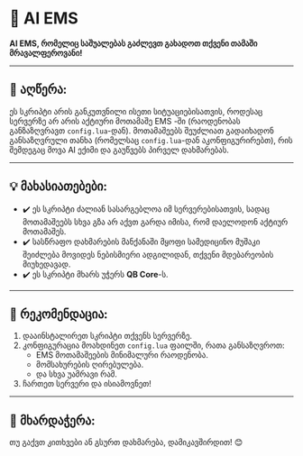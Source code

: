 # 🚨 AI EMS

**AI EMS, რომელიც საშუალებას გაძლევთ გახადოთ თქვენი თამაში მრავალფეროვანი!**

---

## 🔬 აღწერა:

ეს სკრიპტი არის განკუთვნილი ისეთი სიტუაციებისათვის, როდესაც სერვერზე არ არის აქტიური მოთამაშე EMS -ში (რაოდენობას განზაზღვრავთ `config.lua`-დან). მოთამაშეებს შეუძლიათ გადაიხადონ განსაზღვრული თანხა (რომელსაც `config.lua`-დან აკონფიგურირებთ), რის შემდეგაც მოვა AI ექიმი და გაუწვებს პირველ დახმარებას.

---

## 💡 მახასიათებები:

- ✔️ ეს სკრიპტი ძალიან სასარგებლოა იმ სერვერებისათვის, სადაც მოთამაშეებს სხვა გზა არ აქვთ გარდა იმისა, რომ დაელოდონ აქტიურ მოთამაშეს.
- ✔️ სასწრაფო დახმარების მანქანაში მყოფი სამედიცინო მუშაკი შეიძლება მოვიდეს ნებისმიერი ადგილიდან, თქვენი მდებარეობის მიუხედავად.
- ✔️ ეს სკრიპტი მხარს უჭერს **QB Core**-ს.

---

## 🔧 რეკომენდაცია:

1. დააინსტალირეთ სკრიპტი თქვენს სერვერზე.
2. კონფიგურაცია მოახდინეთ `config.lua` ფაილში, რათა განსაზღვროთ:
   - EMS მოთამაშეების მინიმალური რაოდენობა.
   - მომსახურების ღირებულება.
   - და სხვა უამრავი რამ.
3. ჩართეთ სერვერი და ისიამოვნეთ!

---

## 📢 მხარდაჭერა:

თუ გაქვთ კითხვები ან გსურთ დახმარება, დამიკავშირდით! 😊

